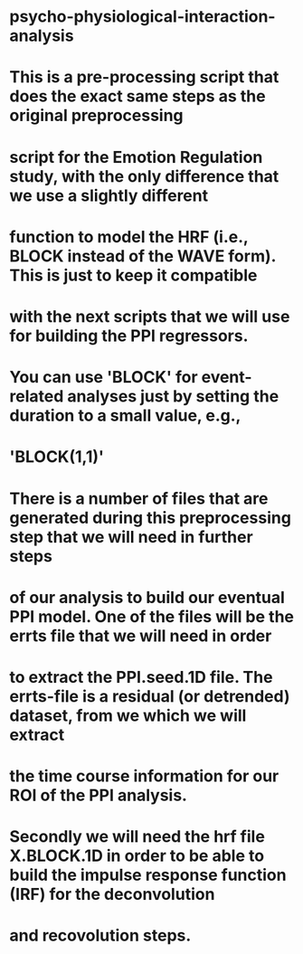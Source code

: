 # psycho-physiological-interaction-analysis

# This is a pre-processing script that does the exact same steps as the original preprocessing
# script for the Emotion Regulation study, with the only difference that we use a slightly different
# function to model the HRF (i.e., BLOCK instead of the WAVE form). This is just to keep it compatible
# with the next scripts that we will use for building the PPI regressors.

# You can use 'BLOCK' for event-related analyses just by setting the duration to a small value, e.g.,
# 'BLOCK(1,1)'

# There is a number of files that are generated during this preprocessing step that we will need in further steps
# of our analysis to build our eventual PPI model. One of the files will be the errts file that we will need in order
# to extract the PPI.seed.1D file. The errts-file is a residual (or detrended) dataset, from we which we will extract
# the time course information for our ROI of the PPI analysis. 

# Secondly we will need the hrf file X.BLOCK.1D in order to be able to build the impulse response function (IRF) for the deconvolution
# and recovolution steps.

